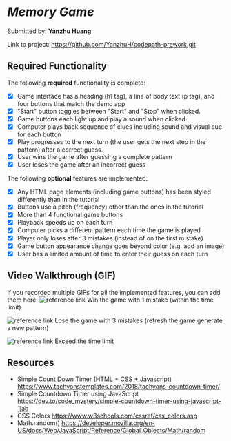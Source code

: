 # *Memory Game*

Submitted by: **Yanzhu Huang**

Link to project: https://github.com/YanzhuH/codepath-prework.git

## Required Functionality

The following **required** functionality is complete:

* [x] Game interface has a heading (h1 tag), a line of body text (p tag), and four buttons that match the demo app
* [x] "Start" button toggles between "Start" and "Stop" when clicked.
* [x] Game buttons each light up and play a sound when clicked.
* [x] Computer plays back sequence of clues including sound and visual cue for each button
* [x] Play progresses to the next turn (the user gets the next step in the pattern) after a correct guess.
* [x] User wins the game after guessing a complete pattern
* [x] User loses the game after an incorrect guess

The following **optional** features are implemented:

* [x] Any HTML page elements (including game buttons) has been styled differently than in the tutorial
* [x] Buttons use a pitch (frequency) other than the ones in the tutorial
* [x] More than 4 functional game buttons
* [x] Playback speeds up on each turn
* [x] Computer picks a different pattern each time the game is played
* [x] Player only loses after 3 mistakes (instead of on the first mistake)
* [x] Game button appearance change goes beyond color (e.g. add an image)
* [x] User has a limited amount of time to enter their guess on each turn

## Video Walkthrough (GIF)

If you recorded multiple GIFs for all the implemented features, you can add them here:
![reference link](https://i.imgur.com/jGoRTnK.gif)
Win the game with 1 mistake (within the time limit)

![reference link](https://i.imgur.com/8uUIGMf.gif)
Lose the game with 3 mistakes (refresh the game generate a new pattern)

![reference link](https://i.imgur.com/lZgghi7.gif)
Exceed the time limit

## Resources
- Simple Count Down Timer (HTML + CSS + Javascript) https://www.tachyonstemplates.com/2018/tachyons-countdown-timer/
- Simple Countdown Timer using JavaScript
https://dev.to/code_mystery/simple-countdown-timer-using-javascript-1jab
- CSS Colors
https://www.w3schools.com/cssref/css_colors.asp
- Math.random()
https://developer.mozilla.org/en-US/docs/Web/JavaScript/Reference/Global_Objects/Math/random
